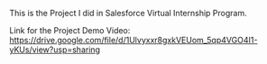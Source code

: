 This is the Project I did in Salesforce Virtual Internship Program.

Link for the Project Demo Video:
https://drive.google.com/file/d/1Ulvyxxr8gxkVEUom_5qp4VGO4I1-yKUs/view?usp=sharing
